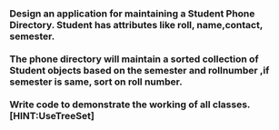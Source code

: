### Design an application for maintaining a Student Phone Directory. Student has attributes like roll, name,contact, semester. <br><br> The phone directory will maintain a sorted collection of Student objects based on the semester and rollnumber ,if semester is same, sort on roll number. <br><br>Write code to demonstrate the working of all classes. <b>[HINT:UseTreeSet]